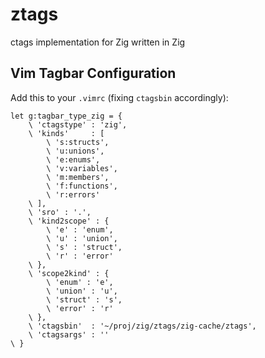 # ztags
ctags implementation for Zig written in Zig

## Vim Tagbar Configuration

Add this to your `.vimrc` (fixing `ctagsbin` accordingly):

```vimscript
let g:tagbar_type_zig = {
	\ 'ctagstype' : 'zig',
	\ 'kinds'     : [
		\ 's:structs',
		\ 'u:unions',
		\ 'e:enums',
		\ 'v:variables',
		\ 'm:members',
        \ 'f:functions',
        \ 'r:errors'
	\ ],
	\ 'sro' : '.',
	\ 'kind2scope' : {
		\ 'e' : 'enum',
		\ 'u' : 'union',
		\ 's' : 'struct',
        \ 'r' : 'error'
	\ },
	\ 'scope2kind' : {
		\ 'enum' : 'e',
		\ 'union' : 'u',
		\ 'struct' : 's',
		\ 'error' : 'r'
	\ },
	\ 'ctagsbin'  : '~/proj/zig/ztags/zig-cache/ztags',
	\ 'ctagsargs' : ''
\ }
```
